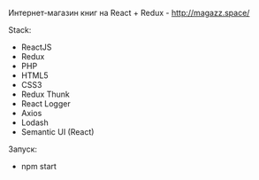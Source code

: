 Интернет-магазин книг на React + Redux - http://magazz.space/

Stack:
- ReactJS
- Redux
- PHP
- HTML5
- CSS3
- Redux Thunk
- React Logger
- Axios
- Lodash
- Semantic UI (React)

Запуск:
- npm start
